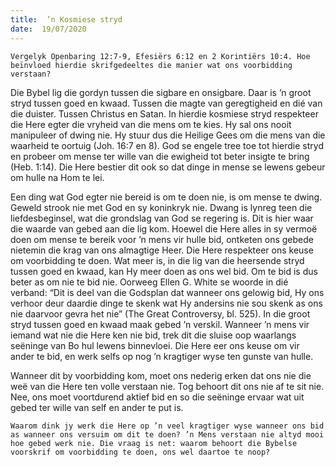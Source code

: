 ```yaml
---
title:  ’n Kosmiese stryd
date:  19/07/2020
---
```


`Vergelyk Openbaring 12:7-9, Efesiërs 6:12 en 2 Korintiërs 10:4. Hoe beïnvloed hierdie skrifgedeeltes die manier wat ons voorbidding verstaan?`

Die Bybel lig die gordyn tussen die sigbare en onsigbare. Daar is ’n groot stryd tussen goed en kwaad. Tussen die magte van geregtigheid en dié van die duister. Tussen Christus en Satan. In hierdie kosmiese stryd respekteer die Here egter die vryheid van die mens om te kies. Hy sal ons nooit manipuleer of dwing nie. Hy stuur dus die Heilige Gees om die mens van die waarheid te oortuig (Joh. 16:7 en 8). God se engele tree toe tot hierdie stryd en probeer om mense ter wille van die ewigheid tot beter insigte te bring (Heb. 1:14). Die Here bestier dit ook so dat dinge in mense se lewens gebeur om hulle na Hom te lei.

Een ding wat God egter nie bereid is om te doen nie, is om mense te dwing. Geweld strook nie met God en sy koninkryk nie. Dwang is lynreg teen die liefdesbeginsel, wat die grondslag van God se regering is. Dit is hier waar die waarde van gebed aan die lig kom. Hoewel die Here alles in sy vermoë doen om mense te bereik voor ’n mens vir hulle bid, ontketen ons gebede nietemin die krag van ons almagtige Heer. Die Here respekteer ons keuse om voorbidding te doen. Wat meer is, in die lig van die heersende stryd tussen goed en kwaad, kan Hy meer doen as ons wel bid. Om te bid is dus beter as om nie te bid nie.  Oorweeg Ellen G. White se woorde in dié verband: “Dit is deel van die Godsplan dat wanneer ons gelowig bid, Hy ons verhoor deur daardie dinge te skenk wat Hy andersins nie sou skenk as ons nie daarvoor gevra het nie” (The Great Controversy, bl. 525). In die groot stryd tussen goed en kwaad maak gebed ’n verskil. Wanneer ’n mens vir iemand wat nie die Here ken nie bid, trek dit die sluise oop waarlangs seëninge van Bo hul lewens binnevloei. Die Here eer ons keuse om vir ander te bid, en werk selfs op nog ’n kragtiger wyse ten gunste van hulle.

Wanneer dit by voorbidding kom, moet ons nederig erken dat ons nie die weë van die Here ten volle verstaan nie. Tog behoort dit ons nie af te sit nie. Nee, ons moet voortdurend aktief bid en so die seëninge ervaar wat uit gebed ter wille van self en ander te put is.

`Waarom dink jy werk die Here op ’n veel kragtiger wyse wanneer ons bid as wanneer ons versuim om dit te doen? ’n Mens verstaan nie altyd mooi hoe gebed werk nie. Die vraag is net: waarom behoort die Bybelse voorskrif om voorbidding te doen, ons wel daartoe te noop?`
